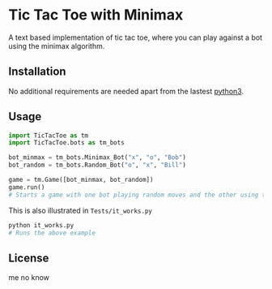# Tic Tac Toe with Minimax

A text based implementation of tic tac toe, where you can play against a bot using the minimax algorithm.

## Installation

No additional requirements are needed apart from the lastest [python3](https://www.python.org/downloads/).

## Usage

```python
import TicTacToe as tm
import TicTacToe.bots as tm_bots

bot_minmax = tm_bots.Minimax_Bot("x", "o", "Bob")
bot_random = tm_bots.Random_Bot("o", "x", "Bill")

game = tm.Game([bot_minmax, bot_random])
game.run()
# Starts a game with one bot playing random moves and the other using the minimax algorithm
```

This is also illustrated in `Tests/it_works.py`
```bash
python it_works.py
# Runs the above example
```

## License

me no know
